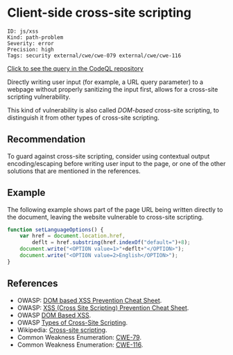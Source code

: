 # Client-side cross-site scripting

```
ID: js/xss
Kind: path-problem
Severity: error
Precision: high
Tags: security external/cwe/cwe-079 external/cwe/cwe-116

```
[Click to see the query in the CodeQL repository](https://github.com/github/codeql/tree/main/javascript/ql/src/Security/CWE-079/Xss.ql)

Directly writing user input (for example, a URL query parameter) to a webpage without properly sanitizing the input first, allows for a cross-site scripting vulnerability.

This kind of vulnerability is also called *DOM-based* cross-site scripting, to distinguish it from other types of cross-site scripting.


## Recommendation
To guard against cross-site scripting, consider using contextual output encoding/escaping before writing user input to the page, or one of the other solutions that are mentioned in the references.


## Example
The following example shows part of the page URL being written directly to the document, leaving the website vulnerable to cross-site scripting.


```javascript
function setLanguageOptions() {
    var href = document.location.href,
        deflt = href.substring(href.indexOf("default=")+8);
    document.write("<OPTION value=1>"+deflt+"</OPTION>");
    document.write("<OPTION value=2>English</OPTION>");
}

```

## References
* OWASP: [DOM based XSS Prevention Cheat Sheet](https://cheatsheetseries.owasp.org/cheatsheets/DOM_based_XSS_Prevention_Cheat_Sheet.html).
* OWASP: [XSS (Cross Site Scripting) Prevention Cheat Sheet](https://cheatsheetseries.owasp.org/cheatsheets/Cross_Site_Scripting_Prevention_Cheat_Sheet.html).
* OWASP [DOM Based XSS](https://www.owasp.org/index.php/DOM_Based_XSS).
* OWASP [Types of Cross-Site Scripting](https://www.owasp.org/index.php/Types_of_Cross-Site_Scripting).
* Wikipedia: [Cross-site scripting](http://en.wikipedia.org/wiki/Cross-site_scripting).
* Common Weakness Enumeration: [CWE-79](https://cwe.mitre.org/data/definitions/79.html).
* Common Weakness Enumeration: [CWE-116](https://cwe.mitre.org/data/definitions/116.html).